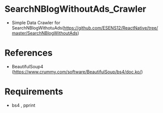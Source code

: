 # SearchNBlogWithoutAds_Crawler
 - Simple Data Crawler for SearchNBlogWithotuAds(https://github.com/ESENS12/ReactNative/tree/master/SearchNBlogWithoutAds)

# References
 - BeautifulSoup4 (https://www.crummy.com/software/BeautifulSoup/bs4/doc.ko/)

# Requirements
 - bs4 , pprint 
